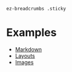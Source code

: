 `ez-breadcrumbs .sticky`

# Examples

- [Markdown](markdown)
- [Layouts](layouts)
- [Images](images)